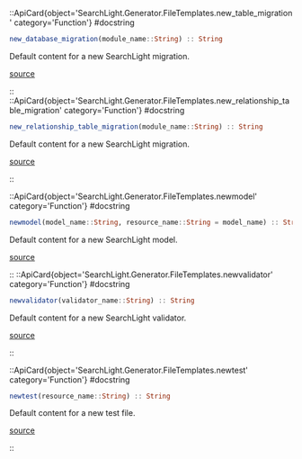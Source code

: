 

::ApiCard{object='SearchLight.Generator.FileTemplates.new_table_migration' category='Function'}
#docstring



```julia
new_database_migration(module_name::String) :: String
```


Default content for a new SearchLight migration.


[source](https://github.com/GenieFramework/SearchLight.jl/blob/v2.11.0/src/FileTemplates.jl#L10-L14)

::
::ApiCard{object='SearchLight.Generator.FileTemplates.new_relationship_table_migration' category='Function'}
#docstring



```julia
new_relationship_table_migration(module_name::String) :: String
```


Default content for a new SearchLight migration.


[source](https://github.com/GenieFramework/SearchLight.jl/blob/v2.11.0/src/FileTemplates.jl#L47-L51)

::

 

<UAlert title='Missing docstring for  `newmigration`. '/>


::ApiCard{object='SearchLight.Generator.FileTemplates.newmodel' category='Function'}
#docstring



```julia
newmodel(model_name::String, resource_name::String = model_name) :: String
```


Default content for a new SearchLight model.


[source](https://github.com/GenieFramework/SearchLight.jl/blob/v2.11.0/src/FileTemplates.jl#L97-L101)

::
::ApiCard{object='SearchLight.Generator.FileTemplates.newvalidator' category='Function'}
#docstring



```julia
newvalidator(validator_name::String) :: String
```


Default content for a new SearchLight validator.


[source](https://github.com/GenieFramework/SearchLight.jl/blob/v2.11.0/src/FileTemplates.jl#L120-L124)

::

 

<UAlert title='Missing docstring for  `adapter_default_config`. '/>



 

<UAlert title='Missing docstring for  `newconfig`. '/>


::ApiCard{object='SearchLight.Generator.FileTemplates.newtest' category='Function'}
#docstring



```julia
newtest(resource_name::String) :: String
```


Default content for a new test file.


[source](https://github.com/GenieFramework/SearchLight.jl/blob/v2.11.0/src/FileTemplates.jl#L172-L176)

::
